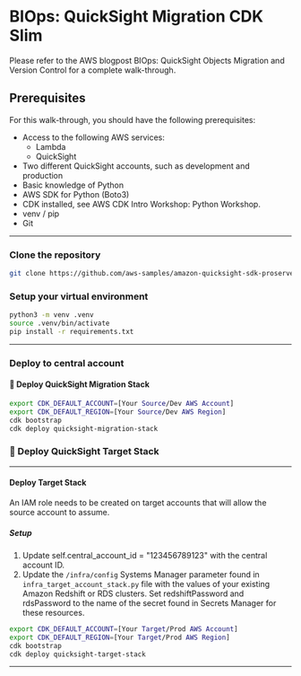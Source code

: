 # BIOps: QuickSight Migration CDK Slim

Please refer to the AWS blogpost BIOps: QuickSight Objects Migration and Version Control for a complete walk-through.

## Prerequisites

For this walk-through, you should have the following prerequisites:

- Access to the following AWS services:
    - Lambda
    - QuickSight   
- Two different QuickSight accounts, such as development and production
- Basic knowledge of Python
- AWS SDK for Python (Boto3)
- CDK installed, see AWS CDK Intro Workshop: Python Workshop.
- venv / pip
- Git

___

### Clone the repository
```bash
git clone https://github.com/aws-samples/amazon-quicksight-sdk-proserve/tree/master/Migration-scripts/cdk-slim/
```

### Setup your virtual environment

```bash
python3 -m venv .venv
source .venv/bin/activate
pip install -r requirements.txt
```

___

### Deploy to central account


#### 🚀 Deploy QuickSight Migration Stack
```bash
export CDK_DEFAULT_ACCOUNT=[Your Source/Dev AWS Account]
export CDK_DEFAULT_REGION=[Your Source/Dev AWS Region]
cdk bootstrap
cdk deploy quicksight-migration-stack
```

### 🚀 Deploy QuickSight Target Stack
----
#### Deploy Target Stack
An IAM role needs to be created on target accounts that will allow the source account to assume.

##### Setup
1. Update self.central_account_id = "123456789123" with the central account ID.
2. Update the `/infra/config` Systems Manager parameter found in `infra_target_account_stack.py` file with the values of your existing Amazon Redshift or RDS clusters. Set redshiftPassword and rdsPassword to the name of the secret found in Secrets Manager for these resources.

```bash
export CDK_DEFAULT_ACCOUNT=[Your Target/Prod AWS Account]
export CDK_DEFAULT_REGION=[Your Target/Prod AWS Region]
cdk bootstrap
cdk deploy quicksight-target-stack
```
___
